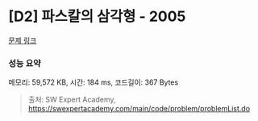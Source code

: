 # [D2] 파스칼의 삼각형 - 2005 

[문제 링크](https://swexpertacademy.com/main/code/problem/problemDetail.do?contestProbId=AV5P0-h6Ak4DFAUq) 

### 성능 요약

메모리: 59,572 KB, 시간: 184 ms, 코드길이: 367 Bytes



> 출처: SW Expert Academy, https://swexpertacademy.com/main/code/problem/problemList.do